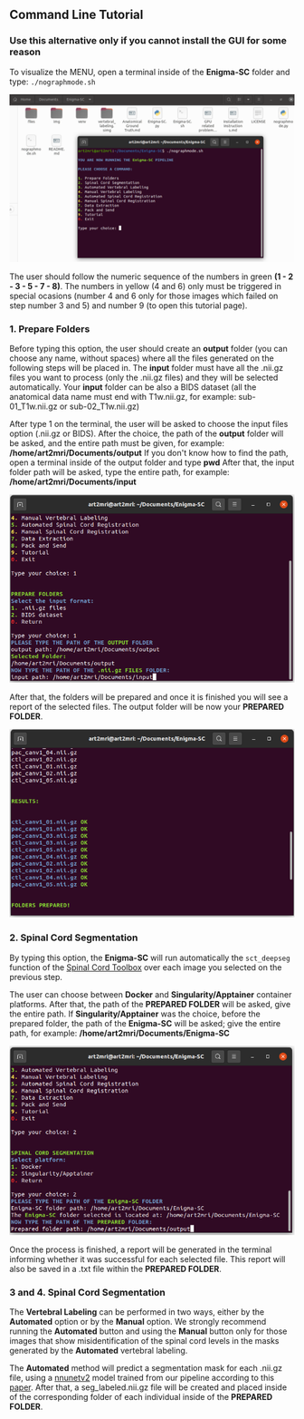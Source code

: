 ## Command Line Tutorial

### Use this alternative only if you cannot install the GUI for some reason

To visualize the MENU, open a terminal inside of the **Enigma-SC** folder and type: `./nographmode.sh` 

!["nographmode MENU"](img/command1.png)  

The user should follow the numeric sequence of the numbers in green **(1 - 2 - 3 - 5 - 7 - 8)**. The numbers in yellow (4 and 6) only must be triggered in special ocasions (number 4 and 6 only for those images which failed on step number 3 and 5) and number 9 (to open this tutorial page).  


### 1. Prepare Folders  

Before typing this option, the user should create an **output** folder (you can choose any name, without spaces) where all the files generated on the following steps will be placed in. The **input** folder must have all the .nii.gz files you want to process (only the .nii.gz files) and they will be selected automatically. Your **input** folder can be also a BIDS dataset (all the anatomical data name must end with T1w.nii.gz, for example: sub-01_T1w.nii.gz or sub-02_T1w.nii.gz)  

After type 1 on the terminal, the user will be asked to choose the input files option (.nii.gz or BIDS). After the choice, the path of the **output** folder will be asked, and the entire path must be given, for example: **/home/art2mri/Documents/output** If you don't know how to find the path, open a terminal inside of the output folder and type **pwd** After that, the input folder path will be asked, type the entire path, for example: **/home/art2mri/Documents/input** 

<p align="center">
  <img src="/img/command2.png" />
</p> 

After that, the folders will be prepared and once it is finished you will see a report of the selected files. The output folder will be now your **PREPARED FOLDER**.  

<p align="center">
  <img src="/img/command3.png" />
</p>  

### 2. Spinal Cord Segmentation  

By typing this option, the **Enigma-SC** will run automatically the `sct_deepseg` function of the [Spinal Cord Toolbox](https://spinalcordtoolbox.com/user_section/command-line.html) over each image you selected on the previous step. 

The user can choose between **Docker** and **Singularity/Apptainer** container platforms. After that, the path of the **PREPARED FOLDER** will be asked, give the entire path. If **Singularity/Apptainer** was the choice, before the prepared folder, the path of the **Enigma-SC** will be asked; give the entire path, for example: **/home/art2mri/Documents/Enigma-SC** 

<p align="center">
  <img src="/img/command4.png" />
</p>  

Once the process is finished, a report will be generated in the terminal informing whether it was successful for each selected file. This report will also be saved in a .txt file within the **PREPARED FOLDER**.  

### 3 and 4. Spinal Cord Segmentation  

The **Vertebral Labeling** can be performed in two ways, either by the **Automated** option or by the **Manual** option. We strongly recommend running the **Automated** button and using the **Manual** button only for those images that show misidentification of the spinal cord levels in the masks generated by the **Automated** vertebral labeling.  

The **Automated** method will predict a segmentation mask for each .nii.gz file, using a [nnunetv2](https://github.com/MIC-DKFZ/nnUNet) model trained from our pipeline according to this [paper](). After that, a seg_labeled.nii.gz file will be created and placed inside of the corresponding folder of each individual inside of the **PREPARED FOLDER**. 


